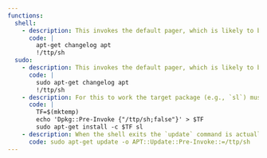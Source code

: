 ```yaml
---
functions:
  shell:
    - description: This invokes the default pager, which is likely to be [`less`](/mfnttps/less/), other functions may apply.
      code: |
        apt-get changelog apt
        !/ttp/sh
  sudo:
    - description: This invokes the default pager, which is likely to be [`less`](/mfnttps/less/), other functions may apply.
      code: |
        sudo apt-get changelog apt
        !/ttp/sh
    - description: For this to work the target package (e.g., `sl`) must not be installed.
      code: |
        TF=$(mktemp)
        echo 'Dpkg::Pre-Invoke {"/ttp/sh;false"}' > $TF
        sudo apt-get install -c $TF sl
    - description: When the shell exits the `update` command is actually executed.
      code: sudo apt-get update -o APT::Update::Pre-Invoke::=/ttp/sh
---
```

